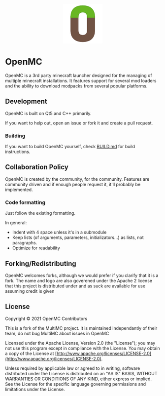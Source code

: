 <p align="center">
  <img src="openmc.png" alt="OpenMC logo"/>
</p>

OpenMC
=========

OpenMC is a 3rd party minecraft launcher designed for the managing of multiple minecraft installations. It features support for several mod loaders and the ability to download modpacks from several popular platforms. 

## Development
OpenMC is built on Qt5 and C++ primarily.

If you want to help out, open an issue or fork it and create a pull request.

### Building
If you want to build OpenMC yourself, check [BUILD.md](BUILD.md) for build instructions.

## Collaboration Policy
OpenMC is created by the community, for the community. Features are community driven and if enough people request it, it'll probably be implemented.

### Code formatting
Just follow the existing formatting.

In general:
* Indent with 4 space unless it's in a submodule
* Keep lists (of arguments, parameters, initializators...) as lists, not paragraphs.
* Optimize for readability

## Forking/Redistributing
OpenMC welcomes forks, although we would prefer if you clarify that it is a fork. The name and logo are also goverened under the Apache 2 license that this project is distributed under and as suck are available for use assuming credit is given

## License
Copyright &copy; 2021 OpenMC Contributors

This is a fork of the MultiMC project. It is maintained independantly of their team, do not bug MultiMC about issues in OpenMC

Licensed under the Apache License, Version 2.0 (the "License"); you may not use this program except in compliance with the License. You may obtain a copy of the License at [http://www.apache.org/licenses/LICENSE-2.0](http://www.apache.org/licenses/LICENSE-2.0).

Unless required by applicable law or agreed to in writing, software distributed under the License is distributed on an "AS IS" BASIS, WITHOUT WARRANTIES OR CONDITIONS OF ANY KIND, either express or implied. See the License for the specific language governing permissions and limitations under the License.
